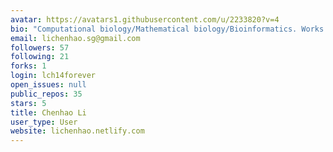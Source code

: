 ```yaml
---
avatar: https://avatars1.githubusercontent.com/u/2233820?v=4
bio: "Computational biology/Mathematical biology/Bioinformatics. Works on \U0001F41B"
email: lichenhao.sg@gmail.com
followers: 57
following: 21
forks: 1
login: lch14forever
open_issues: null
public_repos: 35
stars: 5
title: Chenhao Li
user_type: User
website: lichenhao.netlify.com
---
```

